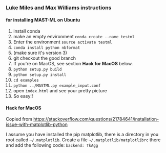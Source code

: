 ### Luke Miles and Max Williams instructions

#### for installing MAST-ML on Ubuntu

1. install conda
2. make an empty environment
  `conda create --name testml`
3. Enter the environment
  `source activate testml`
4. `conda install python nbformat`
5. (make sure it's version 3)
6. git checkout the good branch
7. If you're on MacOS, see section **Hack for MacOS** below.
8. `python setup.py build`
9. `python setup.py install`
10. `cd examples`
11. `python ../MASTML.py example_input.conf`
12. open `index.html` and see your pretty picture
13. So easy!!

#### Hack for MacOS
Copied from https://stackoverflow.com/questions/21784641/installation-issue-with-matplotlib-python

I assume you have installed the pip matplotlib, there is a directory in you root called `~/.matplotlib`.
Create a file `~/.matplotlib/matplotlibrc` there and add the following code: `backend: TkAgg`
